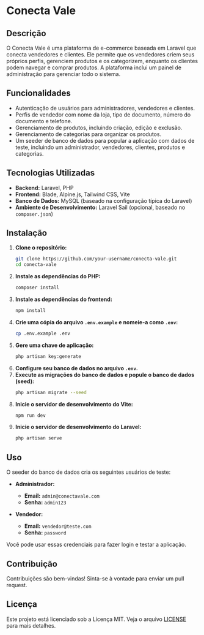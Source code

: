 # Conecta Vale

## Descrição
O Conecta Vale é uma plataforma de e-commerce baseada em Laravel que conecta vendedores e clientes. Ele permite que os vendedores criem seus próprios perfis, gerenciem produtos e os categorizem, enquanto os clientes podem navegar e comprar produtos. A plataforma inclui um painel de administração para gerenciar todo o sistema.

## Funcionalidades
- Autenticação de usuários para administradores, vendedores e clientes.
- Perfis de vendedor com nome da loja, tipo de documento, número do documento e telefone.
- Gerenciamento de produtos, incluindo criação, edição e exclusão.
- Gerenciamento de categorias para organizar os produtos.
- Um seeder de banco de dados para popular a aplicação com dados de teste, incluindo um administrador, vendedores, clientes, produtos e categorias.

## Tecnologias Utilizadas
- **Backend:** Laravel, PHP
- **Frontend:** Blade, Alpine.js, Tailwind CSS, Vite
- **Banco de Dados:** MySQL (baseado na configuração típica do Laravel)
- **Ambiente de Desenvolvimento:** Laravel Sail (opcional, baseado no `composer.json`)

## Instalação
1. **Clone o repositório:**
   ```bash
   git clone https://github.com/your-username/conecta-vale.git
   cd conecta-vale
   ```
2. **Instale as dependências do PHP:**
   ```bash
   composer install
   ```
3. **Instale as dependências do frontend:**
   ```bash
   npm install
   ```
4. **Crie uma cópia do arquivo `.env.example` e nomeie-a como `.env`:**
   ```bash
   cp .env.example .env
   ```
5. **Gere uma chave de aplicação:**
   ```bash
   php artisan key:generate
   ```
6. **Configure seu banco de dados no arquivo `.env`.**
7. **Execute as migrações do banco de dados e popule o banco de dados (seed):**
   ```bash
   php artisan migrate --seed
   ```
8. **Inicie o servidor de desenvolvimento do Vite:**
   ```bash
   npm run dev
   ```
9. **Inicie o servidor de desenvolvimento do Laravel:**
   ```bash
   php artisan serve
   ```
## Uso
O seeder do banco de dados cria os seguintes usuários de teste:

- **Administrador:**
  - **Email:** `admin@conectavale.com`
  - **Senha:** `admin123`

- **Vendedor:**
  - **Email:** `vendedor@teste.com`
  - **Senha:** `password`

Você pode usar essas credenciais para fazer login e testar a aplicação.

## Contribuição
Contribuições são bem-vindas! Sinta-se à vontade para enviar um pull request.

## Licença
Este projeto está licenciado sob a Licença MIT. Veja o arquivo [LICENSE](LICENSE) para mais detalhes.